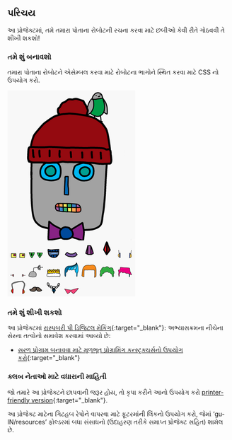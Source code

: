 ## પરિચય

આ પ્રોજેક્ટમાં, તમે તમારા પોતાના રોબોટની રચના કરવા માટે છબીઓ કેવી રીતે ગોઠવવી તે શીખી શકશો!

### તમે શું બનાવશો

તમારા પોતાના રોબોટને એસેમ્બલ કરવા માટે રોબોટના ભાગોને સ્થિત કરવા માટે CSS નો ઉપયોગ કરો.

![સ્ક્રીનશોટ](images/robot-final.png)

### તમે શું શીખી શકશો

આ પ્રોજેક્ટમાં [રાસ્પબરી પી ડિજિટલ મેકિંગ](http://rpf.io/curriculum){:target="_blank"}: અભ્યાસક્રમના નીચેના સેરના તત્વોનો સમાવેશ કરવામાં આવ્યો છે:

+ [સરળ પ્રોગ્રામ બનાવવા માટે મૂળભૂત પ્રોગ્રામિંગ કન્સ્ટ્રક્ચર્સનો ઉપયોગ કરો](https://www.raspberrypi.org/curriculum/programming/creator){:target="_blank"}

### ક્લબ નેતાઓ માટે વધારાની માહિતી

જો તમારે આ પ્રોજેક્ટને છાપવાની જરૂર હોય, તો કૃપા કરીને આનો ઉપયોગ કરો [printer-friendly version](https://projects.raspberrypi.org/gu-IN/projects/build-a-robot/print){:target="_blank"}.

આ પ્રોજેક્ટ માટેના ગિટહબ રેપોને વાપરવા માટે ફૂટરમાંની લિંકનો ઉપયોગ કરો, જેમાં ‘gu-IN/resources’ ફોલ્ડરમાં બધા સંસાધનો (ઉદાહરણ તરીકે સમાપ્ત પ્રોજેક્ટ સહિત) શામેલ છે.